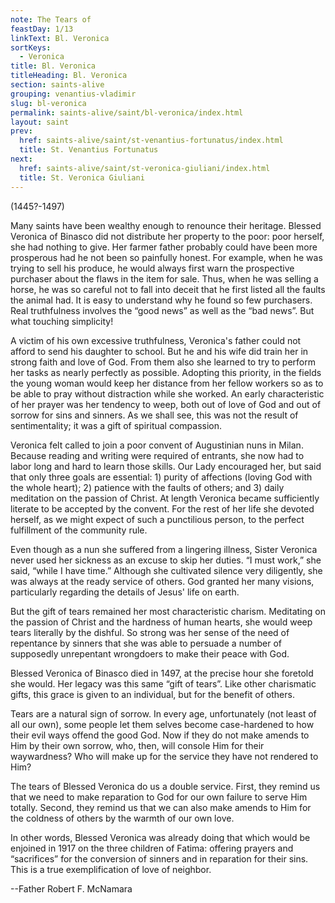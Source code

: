 ```yaml
---
note: The Tears of
feastDay: 1/13
linkText: Bl. Veronica
sortKeys:
  - Veronica
title: Bl. Veronica
titleHeading: Bl. Veronica
section: saints-alive
grouping: venantius-vladimir
slug: bl-veronica
permalink: saints-alive/saint/bl-veronica/index.html
layout: saint
prev:
  href: saints-alive/saint/st-venantius-fortunatus/index.html
  title: St. Venantius Fortunatus
next:
  href: saints-alive/saint/st-veronica-giuliani/index.html
  title: St. Veronica Giuliani
---
```

(1445?-1497)

Many saints have been wealthy enough to renounce their heritage. Blessed Veronica of Binasco did not distribute her property to the poor: poor herself, she had nothing to give. Her farmer father probably could have been more prosperous had he not been so painfully honest. For example, when he was trying to sell his produce, he would always first warn the prospective purchaser about the flaws in the item for sale. Thus, when he was selling a horse, he was so careful not to fall into deceit that he first listed all the faults the animal had. It is easy to understand why he found so few purchasers. Real truthfulness involves the “good news” as well as the “bad news”. But what touching simplicity!

A victim of his own excessive truthfulness, Veronica's father could not afford to send his daughter to school. But he and his wife did train her in strong faith and love of God. From them also she learned to try to perform her tasks as nearly perfectly as possible. Adopting this priority, in the fields the young woman would keep her distance from her fellow workers so as to be able to pray without distraction while she worked. An early characteristic of her prayer was her tendency to weep, both out of love of God and out of sorrow for sins and sinners. As we shall see, this was not the result of sentimentality; it was a gift of spiritual compassion.

Veronica felt called to join a poor convent of Augustinian nuns in Milan. Because reading and writing were required of entrants, she now had to labor long and hard to learn those skills. Our Lady encouraged her, but said that only three goals are essential: 1) purity of affections (loving God with the whole heart); 2) patience with the faults of others; and 3) daily meditation on the passion of Christ. At length Veronica became sufficiently literate to be accepted by the convent. For the rest of her life she devoted herself, as we might expect of such a punctilious person, to the perfect fulfillment of the community rule.

Even though as a nun she suffered from a lingering illness, Sister Veronica never used her sickness as an excuse to skip her duties. “I must work,” she said, “while I have time.” Although she cultivated silence very diligently, she was always at the ready service of others. God granted her many visions, particularly regarding the details of Jesus' life on earth.

But the gift of tears remained her most characteristic charism. Meditating on the passion of Christ and the hardness of human hearts, she would weep tears literally by the dishful. So strong was her sense of the need of repentance by sinners that she was able to persuade a number of supposedly unrepentant wrongdoers to make their peace with God.

Blessed Veronica of Binasco died in 1497, at the precise hour she foretold she would. Her legacy was this same “gift of tears”. Like other charismatic gifts, this grace is given to an individual, but for the benefit of others.

Tears are a natural sign of sorrow. In every age, unfortunately (not least of all our own), some people let them selves become case-hardened to how their evil ways offend the good God. Now if they do not make amends to Him by their own sorrow, who, then, will console Him for their waywardness? Who will make up for the service they have not rendered to Him?

The tears of Blessed Veronica do us a double service. First, they remind us that we need to make reparation to God for our own failure to serve Him totally. Second, they remind us that we can also make amends to Him for the coldness of others by the warmth of our own love.

In other words, Blessed Veronica was already doing that which would be enjoined in 1917 on the three children of Fatima: offering prayers and “sacrifices” for the conversion of sinners and in reparation for their sins. This is a true exemplification of love of neighbor.

\--Father Robert F. McNamara